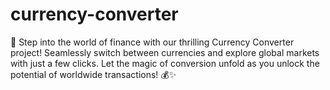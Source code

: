 # currency-converter
🌟 Step into the world of finance with our thrilling Currency Converter project! Seamlessly switch between currencies and explore global markets with just a few clicks. Let the magic of conversion unfold as you unlock the potential of worldwide transactions! 💰✨
